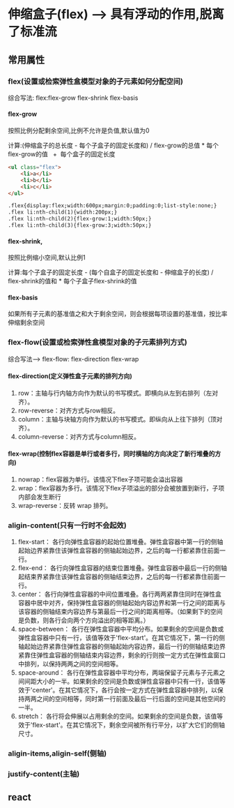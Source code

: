 # 伸缩盒子(flex) --> 具有浮动的作用,脱离了标准流

## 常用属性

### flex(设置或检索弹性盒模型对象的子元素如何分配空间)

综合写法: flex:flex-grow flex-shrink flex-basis

#### flex-grow

按照比例分配剩余空间,比例不允许是负值,默认值为0

计算:(伸缩盒子的总长度 - 每个子盒子的固定长度和) / flex-grow的总值 * 每个flex-grow的值   +  每个盒子的固定长度

```html
<ul class="flex">
    <li>a</li>
    <li>b</li>
    <li>c</li>
</ul>

.flex{display:flex;width:600px;margin:0;padding:0;list-style:none;}
.flex li:nth-child(1){width:200px;}
.flex li:nth-child(2){flex-grow:1;width:50px;}
.flex li:nth-child(3){flex-grow:3;width:50px;}
```
#### flex-shrink,

按照比例缩小空间,默认比例1

计算:每个子盒子的固定长度 -  (每个自盒子的固定长度和 - 伸缩盒子的长度) / flex-shrink的值和 * 每个子盒子flex-shrink的值

#### flex-basis

如果所有子元素的基准值之和大于剩余空间，则会根据每项设置的基准值，按比率伸缩剩余空间

### flex-flow(设置或检索弹性盒模型对象的子元素排列方式)

综合写法--> flex-flow: flex-direction flex-wrap

#### flex-direction(定义弹性盒子元素的排列方向)

1. row：主轴与行内轴方向作为默认的书写模式。即横向从左到右排列（左对齐）。
2. row-reverse：对齐方式与row相反。
3. column：主轴与块轴方向作为默认的书写模式。即纵向从上往下排列（顶对齐）。
4. column-reverse：对齐方式与column相反。

#### flex-wrap(控制flex容器是单行或者多行，同时横轴的方向决定了新行堆叠的方向)

1. nowrap：flex容器为单行。该情况下flex子项可能会溢出容器
2. wrap：flex容器为多行。该情况下flex子项溢出的部分会被放置到新行，子项内部会发生断行
3. wrap-reverse：反转 wrap 排列。


### aligin-content(只有一行时不会起效)

1. flex-start：
各行向弹性盒容器的起始位置堆叠。弹性盒容器中第一行的侧轴起始边界紧靠住该弹性盒容器的侧轴起始边界，之后的每一行都紧靠住前面一行。
2. flex-end：
各行向弹性盒容器的结束位置堆叠。弹性盒容器中最后一行的侧轴起结束界紧靠住该弹性盒容器的侧轴结束边界，之后的每一行都紧靠住前面一行。
3. center：
各行向弹性盒容器的中间位置堆叠。各行两两紧靠住同时在弹性盒容器中居中对齐，保持弹性盒容器的侧轴起始内容边界和第一行之间的距离与该容器的侧轴结束内容边界与第最后一行之间的距离相等。（如果剩下的空间是负数，则各行会向两个方向溢出的相等距离。）
4. space-between：
各行在弹性盒容器中平均分布。如果剩余的空间是负数或弹性盒容器中只有一行，该值等效于'flex-start'。在其它情况下，第一行的侧轴起始边界紧靠住弹性盒容器的侧轴起始内容边界，最后一行的侧轴结束边界紧靠住弹性盒容器的侧轴结束内容边界，剩余的行则按一定方式在弹性盒窗口中排列，以保持两两之间的空间相等。
5. space-around：
各行在弹性盒容器中平均分布，两端保留子元素与子元素之间间距大小的一半。如果剩余的空间是负数或弹性盒容器中只有一行，该值等效于'center'。在其它情况下，各行会按一定方式在弹性盒容器中排列，以保持两两之间的空间相等，同时第一行前面及最后一行后面的空间是其他空间的一半。
6. stretch：
各行将会伸展以占用剩余的空间。如果剩余的空间是负数，该值等效于'flex-start'。在其它情况下，剩余空间被所有行平分，以扩大它们的侧轴尺寸。


### aligin-items,aligin-self(侧轴)


### justify-content(主轴)

## react

